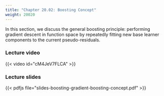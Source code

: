 ```yaml
---
title: "Chapter 20.02: Boosting Concept"
weight: 20020
---
```

In this section, we discuss the general boosting principle: performing gradient descent in function space by repeatedly fitting new base learner components to the current pseudo-residuals.

<!--more-->

### Lecture video

{{< video id="cM4JeV7FLCA" >}}

### Lecture slides

{{< pdfjs file="slides-boosting-gradient-boosting-concept.pdf" >}}
